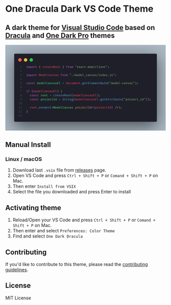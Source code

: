 # One Dracula Dark VS Code Theme

## A dark theme for [Visual Studio Code](http://code.visualstudio.com) based on [Dracula](https://github.com/dracula/visual-studio-code) and [One Dark Pro](https://github.com/Binaryify/OneDark-Pro) themes

![Screenshot JS](https://raw.githubusercontent.com/Wilfison/one-dark-dracula/master/preview.png)

<!-- ## Install using Command Palette

1. Go to View -> Command Palette or press `Ctrl + Shift + P` or `Comand + Shift + P` on Mac.
2. Then enter `Install Extension`
3. Write `One Dracula Dark`
4. Select it or press Enter to install -->

## Manual Install

### Linux / macOS

1. Download last `.vsix` file from [releases](https://github.com/Wilfison/one-dark-dracula/releases) page.
2. Open VS Code and press `Ctrl + Shift + P` or `Comand + Shift + P` on Mac.
3. Then enter `Install from VSIX`
4. Select the file you downloaded and press Enter to install

## Activating theme

1. Reload/Open your VS Code and press `Ctrl + Shift + P` or `Comand + Shift + P` on Mac.
2. Then enter and select `Preferences: Color Theme`
3. Find and select `One Dark Dracula`

## Contributing

If you'd like to contribute to this theme, please read the [contributing guidelines](./CONTRIBUTING.md).

## License

MIT License
